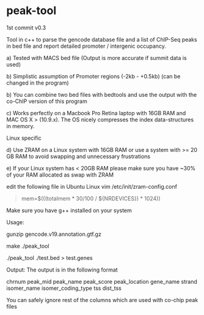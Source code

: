 # peak-tool
1st commit v0.3

Tool in c++ to parse the gencode database file and a list of ChIP-Seq peaks in bed file and report detailed promoter / intergenic occupancy.

a) Tested with MACS bed file (Output is more accurate if summit data is used)

b) Simplistic assumption of Promoter regions (-2kb - +0.5kb) (can be changed in the program)

b) You can combine two bed files with bedtools and use the output with the co-ChIP version of this program

c) Works perfectly on a Macbook Pro Retina laptop with 16GB RAM and MAC OS X > (10.9.x).
   The OS nicely compresses the index data-structures in memory.

Linux specific 

d) Use ZRAM on a Linux system with 16GB RAM or use a system with >= 20 GB RAM to avoid swapping and unnecessary frustrations

e) If your Linux system has < 20GB RAM please make sure you have ~30% of your RAM allocated as swap with ZRAM

edit the following file in Ubuntu Linux
vim /etc/init/zram-config.conf
> mem=$(((totalmem * 30/100 / ${NRDEVICES}) * 1024))


Make sure you have g++ installed on your system


Usage:

gunzip gencode.v19.annotation.gtf.gz 

make ./peak_tool 

./peak_tool ./test.bed > test.genes

Output: The output is in the following format

chrnum peak_mid peak_name peak_score peak_location gene_name strand isomer_name isomer_coding_type tss dist_tss

You can safely ignore rest of the columns which are used with co-chip peak files
